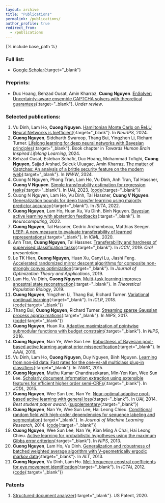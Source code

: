 ```yaml
---
layout: archive
title: "Publications"
permalink: /publications/
author_profile: true
redirect_from:
  - /publications
---
```


{% include base_path %}

### Full list: 
- [Google Scholar](https://scholar.google.com/citations?hl=en&user=CG9yOXoAAAAJ&view_op=list_works&sortby=pubdate){:target="_blank"}

### Preprints:
- Duc Hoang, Behzad Ousat, Amin Kharraz, **Cuong Nguyen**. [EnSolver: Uncertainty-aware ensemble CAPTCHA solvers with theoretical guarantees](https://arxiv.org/abs/2307.15180){:target="_blank"}. *Under review*.

### Selected publications:

1. Vu Dinh, Lam Ho, **Cuong Nguyen**. [Hamiltonian Monte Carlo on ReLU Neural Networks is Inefficient](https://arxiv.org/pdf/2410.22065){:target="_blank"}. In *NeurIPS*, 2024.
2. **Cuong Nguyen**, Siddharth Swaroop, Thang Bui, Yingzhen Li, Richard Turner. [Lifelong learning for deep neural networks with Bayesian principles](https://books.google.co.uk/books?id=5O4GEQAAQBAJ){:target="_blank"}. Book chapter in *Towards Human Brain Inspired Lifelong Learning*, 2024.
3. Behzad Ousat, Esteban Schafir, Duc Hoang, Mohammad Tofighi, **Cuong Nguyen**, Sajjad Arshad, Selcuk Uluagac, Amin Kharraz. [The matter of Captchas: An analysis of a brittle security feature on the modern web](https://dl.acm.org/doi/pdf/10.1145/3589334.3645619){:target="_blank"}. In *WWW*, 2024.
4. Cuong N Nguyen, Phong Tran, Lam Ho, Vu Dinh, Anh Tran, Tal Hassner, **Cuong V Nguyen**. [Simple transferability estimation for regression tasks](https://proceedings.mlr.press/v216/nguyen23a.html){:target="_blank"}. In *UAI*, 2023. ([code](https://github.com/CuongNN218/regression_transferability){:target="_blank"})
5. Cuong N Nguyen, Lam Ho, Vu Dinh, Tal Hassner, **Cuong V Nguyen**. [Generalization bounds for deep transfer learning using majority predictor accuracy](https://arxiv.org/abs/2209.05709){:target="_blank"}. In *ISITA*, 2022.
6. **Cuong Nguyen**, Lam Ho, Huan Xu, Vu Dinh, Binh Nguyen. [Bayesian active learning with abstention feedbacks](https://arxiv.org/abs/1906.02179){:target="_blank"}. In *Neurocomputing*, 2022.
7. **Cuong Nguyen**, Tal Hassner, Cedric Archambeau, Matthias Seeger. [LEEP: A new measure to evaluate transferability of learned representations](http://proceedings.mlr.press/v119/nguyen20b.html){:target="_blank"}. In *ICML*, 2020.
8. Anh Tran, **Cuong Nguyen**, Tal Hassner. [Transferability and hardness of supervised classification tasks](https://arxiv.org/abs/1908.08142){:target="_blank"}. In *ICCV*, 2019. *Oral presentation*.
9. Le TK Hien, **Cuong Nguyen**, Huan Xu, Canyi Lu, Jiashi Feng. [Accelerated randomized mirror descent algorithms for composite non-strongly convex optimization](https://arxiv.org/abs/1605.06892){:target="_blank"}. In *Journal of Optimization Theory and Applications*, 2019.
10. Lam Ho, Vu Dinh, **Cuong Nguyen**. [Multi-task learning improves ancestral state reconstruction](https://www.sciencedirect.com/science/article/pii/S0040580918301102){:target="_blank"}. In *Theoretical Population Biology*, 2019.
11. **Cuong Nguyen**, Yingzhen Li, Thang Bui, Richard Turner. [Variational continual learning](https://openreview.net/pdf?id=BkQqq0gRb){:target="_blank"}. In *ICLR*, 2018. ([code](https://github.com/nvcuong/variational-continual-learning){:target="_blank"})
12. Thang Bui, **Cuong Nguyen**, Richard Turner. [Streaming sparse Gaussian process approximations](https://papers.nips.cc/paper/2017/hash/f31b20466ae89669f9741e047487eb37-Abstract.html){:target="_blank"}. In *NIPS*, 2017. ([code](https://github.com/thangbui/streaming_sparse_gp){:target="_blank"})
13. **Cuong Nguyen**, Huan Xu. [Adaptive maximization of pointwise submodular functions with budget constraint](https://proceedings.neurips.cc/paper/2016/hash/9fe8593a8a330607d76796b35c64c600-Abstract.html){:target="_blank"}. In *NIPS*, 2016.
14. **Cuong Nguyen**, Nan Ye, Wee Sun Lee. [Robustness of Bayesian pool-based active learning against prior misspecification](https://arxiv.org/abs/1603.09050){:target="_blank"}. In *AAAI*, 2016.
15. Vu Dinh, Lam Ho, **Cuong Nguyen**, Duy Nguyen, Binh Nguyen. [Learning from non-iid data: Fast rates for the one-vs-all multiclass plug-in classifiers](https://arxiv.org/abs/1408.2714){:target="_blank"}. In *TAMC*, 2015.
16. **Cuong Nguyen**, Muthu Kumar Chandrasekaran, Min-Yen Kan, Wee Sun Lee. [Scholarly document information extraction using extensible features for efficient higher order semi-CRFs](https://www.comp.nus.edu.sg/~kanmy/papers/jcdl2015.pdf){:target="_blank"}. In *JCDL*, 2015.
17. **Cuong Nguyen**, Wee Sun Lee, Nan Ye. [Near-optimal adaptive pool-based active learning with general loss](http://www.auai.org/uai2014/proceedings/individuals/223.pdf){:target="_blank"}. In *UAI*, 2014. *Best student paper award*. ([supplementary](https://nvcuong.github.io/files/cuong2014near-supp.pdf){:target="_blank"})
18. **Cuong Nguyen**, Nan Ye, Wee Sun Lee, Hai Leong Chieu. [Conditional random field with high-order dependencies for sequence labeling and segmentation](https://jmlr.org/papers/v15/cuong14a.html){:target="_blank"}. In *Journal of Machine Learning Research*, 2014. ([code](https://github.com/nvcuong/HOSemiCRF){:target="_blank"})
19. **Cuong Nguyen**, Wee Sun Lee, Nan Ye, Kian Ming A Chai, Hai Leong Chieu. [Active learning for probabilistic hypotheses using the maximum Gibbs error criterion](https://proceedings.neurips.cc/paper/2013/hash/fb89705ae6d743bf1e848c206e16a1d7-Abstract.html){:target="_blank"}. In *NIPS*, 2013.
20. **Cuong Nguyen**, Lam Ho, Vu Dinh. [Generalization and robustness of batched weighted average algorithm with V-geometrically ergodic markov data](https://arxiv.org/abs/1406.3166){:target="_blank"}. In *ALT*, 2013.
21. **Cuong Nguyen**, Vu Dinh, Lam Ho. [Mel-frequency cepstral coefficients for eye movement identification](https://nvcuong.github.io/files/cuong2012mel.pdf){:target="_blank"}. In *ICTAI*, 2012. ([code](https://github.com/nvcuong/MfccEMI){:target="_blank"})

### Patents

1. [Structured document analyzer](https://patentimages.storage.googleapis.com/a9/b5/67/1feb04d8e27eeb/US10839245.pdf){:target="_blank"}. US Patent, 2020.
